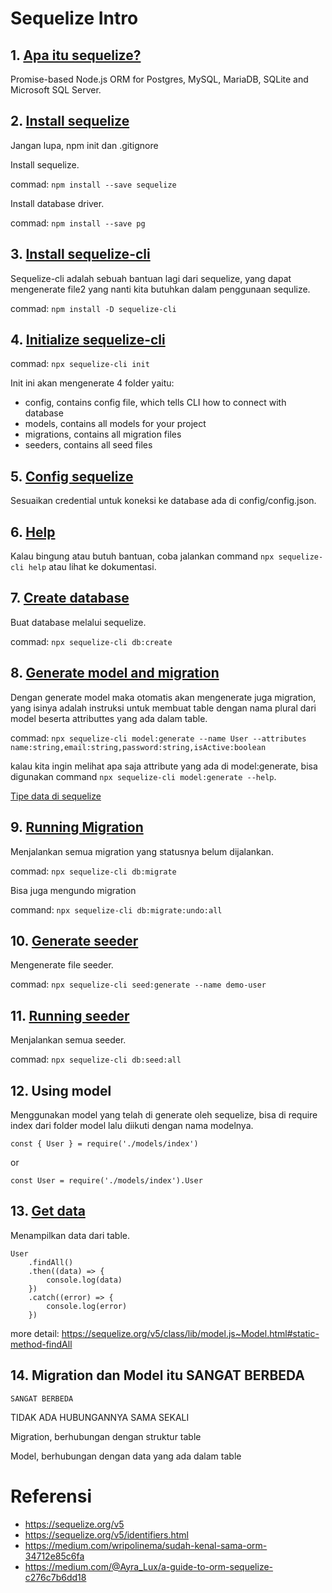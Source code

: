 # Sequelize Intro

## 1. [Apa itu sequelize?](https://sequelize.org/v5/)

Promise-based Node.js ORM for Postgres, MySQL, MariaDB, SQLite and Microsoft SQL Server.

## 2. [Install sequelize](https://sequelize.org/v5/manual/getting-started.html)
Jangan lupa, npm init dan .gitignore

Install sequelize.

commad: `npm install --save sequelize`

Install database driver. 

commad: `npm install --save pg`

## 3. [Install sequelize-cli](https://sequelize.org/master/manual/migrations.html)
Sequelize-cli adalah sebuah bantuan lagi dari sequelize, yang dapat mengenerate file2 yang nanti kita butuhkan dalam penggunaan sequlize.

commad: `npm install -D sequelize-cli`


## 4. [Initialize sequelize-cli](https://sequelize.org/v5/manual/migrations.html#installing-cli)
commad: `npx sequelize-cli init`

Init ini akan mengenerate 4 folder yaitu:

- config, contains config file, which tells CLI how to connect with database
- models, contains all models for your project
- migrations, contains all migration files
- seeders, contains all seed files

## 5. [Config sequelize](https://sequelize.org/v5/manual/migrations.html#installing-cli)
Sesuaikan credential untuk koneksi ke database ada di config/config.json.

## 6. [Help](https://sequelize.org/v5/manual/migrations.html#installing-cli)
Kalau bingung atau butuh bantuan, coba jalankan command `npx sequelize-cli help` atau lihat ke dokumentasi.

## 7. [Create database](https://sequelize.org/master/manual/migrations.html)
Buat database melalui sequelize.

commad: `npx sequelize-cli db:create`

## 8. [Generate model and migration](https://sequelize.org/v5/manual/migrations.html#creating-first-model--and-migration-)
Dengan generate model maka otomatis akan mengenerate juga migration, yang isinya adalah instruksi untuk membuat table dengan nama plural dari model beserta attributtes yang ada dalam table.

commad: `npx sequelize-cli model:generate --name User --attributes name:string,email:string,password:string,isActive:boolean`

kalau kita ingin melihat apa saja attribute yang ada di model:generate, bisa digunakan command `npx sequelize-cli model:generate --help`.  

[Tipe data di sequelize](https://sequelize.org/v5/manual/data-types.html)

## 9. [Running Migration](https://sequelize.org/v5/manual/migrations.html#running-migrations)
Menjalankan semua migration yang statusnya belum dijalankan.

commad: `npx sequelize-cli db:migrate`

Bisa juga mengundo migration

command: `npx sequelize-cli db:migrate:undo:all`

## 10. [Generate seeder](https://sequelize.org/v5/manual/migrations.html#creating-first-seed)
Mengenerate file seeder.

commad: `npx sequelize-cli seed:generate --name demo-user`

## 11. [Running seeder](https://sequelize.org/v5/manual/migrations.html#running-seeds)
Menjalankan semua seeder.

commad: `npx sequelize-cli db:seed:all`

## 12. Using model
Menggunakan model yang telah di generate oleh sequelize, bisa di require index dari folder model lalu diikuti dengan nama modelnya. 

```
const { User } = require('./models/index') 
```
or
```
const User = require('./models/index').User
```

## 13. [Get data](https://sequelize.org/v5/manual/querying.html) 
Menampilkan data dari table.
```
User
    .findAll()
    .then((data) => {
        console.log(data)
    })
    .catch((error) => {
        console.log(error)
    })
```
more detail: https://sequelize.org/v5/class/lib/model.js~Model.html#static-method-findAll

## 14. Migration dan Model itu SANGAT BERBEDA
`SANGAT BERBEDA`

TIDAK ADA HUBUNGANNYA SAMA SEKALI

Migration, berhubungan dengan struktur table 

Model, berhubungan dengan data yang ada dalam table 
# Referensi 
- https://sequelize.org/v5
- https://sequelize.org/v5/identifiers.html
- https://medium.com/wripolinema/sudah-kenal-sama-orm-34712e85c6fa
- https://medium.com/@Ayra_Lux/a-guide-to-orm-sequelize-c276c7b6dd18
